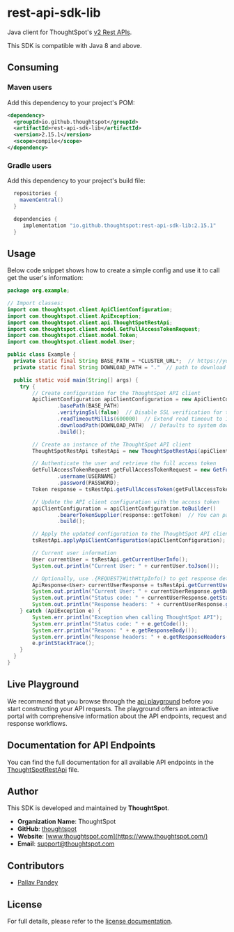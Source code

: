 # rest-api-sdk-lib

Java client for ThoughtSpot's [v2 Rest APIs](https://developers.thoughtspot.com/docs/rest-api-v2).

This SDK is compatible with Java 8 and above.

## Consuming

### Maven users

Add this dependency to your project's POM:

```xml
<dependency>
  <groupId>io.github.thoughtspot</groupId>
  <artifactId>rest-api-sdk-lib</artifactId>
  <version>2.15.1</version>
  <scope>compile</scope>
</dependency>
```

### Gradle users

Add this dependency to your project's build file:

```groovy
  repositories {
    mavenCentral()
  }

  dependencies {
     implementation "io.github.thoughtspot:rest-api-sdk-lib:2.15.1"
  }
```

## Usage

Below code snippet shows how to create a simple config and use it to call get the user's information:

```java
package org.example;

// Import classes:
import com.thoughtspot.client.ApiClientConfiguration;
import com.thoughtspot.client.ApiException;
import com.thoughtspot.client.api.ThoughtSpotRestApi;
import com.thoughtspot.client.model.GetFullAccessTokenRequest;
import com.thoughtspot.client.model.Token;
import com.thoughtspot.client.model.User;

public class Example {
  private static final String BASE_PATH = *CLUSTER_URL*;  // https://your-cluster-url.thoughtspot.cloud
  private static final String DOWNLOAD_PATH = "."  // path to download files

  public static void main(String[] args) {
    try {
        // Create configuration for the ThoughtSpot API client
        ApiClientConfiguration apiClientConfiguration = new ApiClientConfiguration.Builder()
                .basePath(BASE_PATH)
                .verifyingSsl(false)  // Disable SSL verification for testing purposes
                .readTimeoutMillis(600000)  // Extend read timeout to 10 minutes
                .downloadPath(DOWNLOAD_PATH)  // Defaults to system download path if not specified
                .build();

        // Create an instance of the ThoughtSpot API client
        ThoughtSpotRestApi tsRestApi = new ThoughtSpotRestApi(apiClientConfiguration);

        // Authenticate the user and retrieve the full access token
        GetFullAccessTokenRequest getFullAccessTokenRequest = new GetFullAccessTokenRequest()
                .username(USERNAME)
                .password(PASSWORD);
        Token response = tsRestApi.getFullAccessToken(getFullAccessTokenRequest);

        // Update the API client configuration with the access token
        apiClientConfiguration = apiClientConfiguration.toBuilder()
                .bearerTokenSupplier(response::getToken)  // You can pass your own token supplier here
                .build();

        // Apply the updated configuration to the ThoughtSpot API client
        tsRestApi.applyApiClientConfiguration(apiClientConfiguration);

        // Current user information
        User currentUser = tsRestApi.getCurrentUserInfo();
        System.out.println("Current User: " + currentUser.toJson());

        // Optionally, use .{REQUEST}WithHttpInfo() to get response details
        ApiResponse<User> currentUserResponse = tsRestApi.getCurrentUserInfoWithHttpInfo();
        System.out.println("Current User: " + currentUserResponse.getData().toString());
        System.out.println("Status code: " + currentUserResponse.getStatusCode());
        System.out.println("Response headers: " + currentUserResponse.getHeaders().toString());
    } catch (ApiException e) {
        System.err.println("Exception when calling ThoughtSpot API");
        System.err.println("Status code: " + e.getCode());
        System.err.println("Reason: " + e.getResponseBody());
        System.err.println("Response headers: " + e.getResponseHeaders());
        e.printStackTrace();
    }
  }
}
```

## Live Playground

We recommend that you browse through the [api playground](https://try-everywhere.thoughtspot.cloud/v2/#/everywhere/api/rest/playgroundV2_0) before you start constructing your API requests. The playground offers an interactive portal with comprehensive information about the API endpoints, request and response workflows.

## Documentation for API Endpoints

You can find the full documentation for all available API endpoints in the [ThoughtSpotRestApi](docs/ThoughtSpotRestApi.md) file.

## Author

This SDK is developed and maintained by **ThoughtSpot**.

- **Organization Name**: ThoughtSpot
- **GitHub**: [thoughtspot](https://github.com/thoughtspot)
- **Website**: [www.thoughtspot.com](https://www.thoughtspot.com/)
- **Email**: [support@thoughtspot.com](mailto:support@thoughtspot.com)

## Contributors

- [Pallav Pandey](https://github.com/pallavpp)

## License

For full details, please refer to the [license documentation](https://github.com/thoughtspot/rest-api-sdk/blob/release/LICENSE.md).